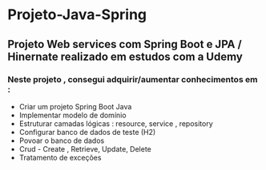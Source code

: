 # Projeto-Java-Spring
## Projeto Web services com Spring Boot e JPA / Hinernate realizado em estudos com a Udemy

### Neste projeto , consegui adquirir/aumentar conhecimentos em :
- Criar um projeto Spring Boot Java
- Implementar modelo de domínio
- Estruturar camadas lógicas : resource, service , repository
- Configurar banco de dados de teste (H2)
- Povoar o banco de dados
- Crud - Create , Retrieve, Update, Delete
- Tratamento de exceções
